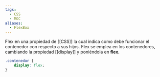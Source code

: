 ```yaml
---
tags:
  - CSS
  - MOC
aliases:
  - FlexBox
---
```

Flex en una propiedad de [[CSS]] la cual indica como debe funcionar el contenedor con respecto a sus hijos.
Flex se emplea en los contenedores, cambiando la propiedad [[display]] y poniéndola en **flex**.
```css
.contenedor {
	display: flex;
}
```
